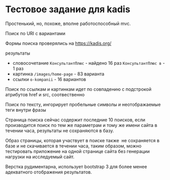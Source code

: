 # Тестовое задание для kadis

Простенький, но, похоже, вполне работоспособный mvc.

Поиск по URI с вариантами

Формы поиска проверялись на https://kadis.org/

результаты

- словосочетание `КонсультантПлюс` - найдено 16 раз `КонсультантПлюс в` - 1 раз
- картинка `/images/home-page` - 83 варианта
- ссылки `o-kompanii` - 16 вариантов

Поиск по ссылкам и картинкам идет по совпадению с подстрокой атрибутов href и src, соотвественно

Поиск по тексту, ингорирует пробельные символы и неотображаемые теги внутри фразы

Страница поиска сейчас содержит последние 10 поисков, если производится поиск по тем же параметрам и тому же имени сайта в течении часа, результаты не сохраняются в базу. 

Образ страницы, которая участвует в поиске также  не сохраняется в базе и не скачивается в течении часа, таким образом, можно тестировать приложение на одной странице сайта без генерации нагрузки на исследуемый сайт.

Верстка рудиментарна, использует bootstrap 3 для более менее адекватного отображения результатов. 

